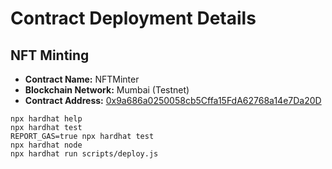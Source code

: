 # Contract Deployment Details

## NFT Minting

- **Contract Name:** NFTMinter
- **Blockchain Network:** Mumbai (Testnet)
- **Contract Address:** [0x9a686a0250058cb5Cffa15FdA62768a14e7Da20D](https://mumbai.polygonscan.com/address/0x9a686a0250058cb5Cffa15FdA62768a14e7Da20D)

```shell
npx hardhat help
npx hardhat test
REPORT_GAS=true npx hardhat test
npx hardhat node
npx hardhat run scripts/deploy.js
```
